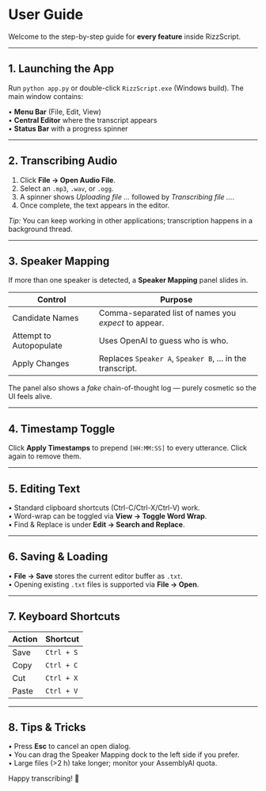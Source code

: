 # User Guide

Welcome to the step-by-step guide for **every feature** inside RizzScript.

---

## 1. Launching the App

Run `python app.py` or double-click `RizzScript.exe` (Windows build).  The main window contains:

• **Menu Bar** (File, Edit, View)  
• **Central Editor** where the transcript appears  
• **Status Bar** with a progress spinner  

---

## 2. Transcribing Audio

1. Click **File → Open Audio File**.  
2. Select an `.mp3`, `.wav`, or `.ogg`.  
3. A spinner shows *Uploading file …* followed by *Transcribing file …*.  
4. Once complete, the text appears in the editor.

*Tip:* You can keep working in other applications; transcription happens in a background thread.

---

## 3. Speaker Mapping

If more than one speaker is detected, a **Speaker Mapping** panel slides in.

| Control | Purpose |
|---------|---------|
| Candidate Names | Comma-separated list of names you *expect* to appear. |
| Attempt to Autopopulate | Uses OpenAI to guess who is who. |
| Apply Changes | Replaces `Speaker A`, `Speaker B`, … in the transcript. |

The panel also shows a *fake* chain-of-thought log — purely cosmetic so the UI feels alive.

---

## 4. Timestamp Toggle

Click **Apply Timestamps** to prepend `[HH:MM:SS]` to every utterance. Click again to remove them.

---

## 5. Editing Text

• Standard clipboard shortcuts (Ctrl-C/Ctrl-X/Ctrl-V) work.  
• Word-wrap can be toggled via **View → Toggle Word Wrap**.  
• Find & Replace is under **Edit → Search and Replace**.

---

## 6. Saving & Loading

• **File → Save** stores the current editor buffer as `.txt`.  
• Opening existing `.txt` files is supported via **File → Open**.

---

## 7. Keyboard Shortcuts

| Action | Shortcut |
|--------|----------|
| Save | `Ctrl + S` |
| Copy | `Ctrl + C` |
| Cut  | `Ctrl + X` |
| Paste| `Ctrl + V` |

---

## 8. Tips & Tricks

• Press **Esc** to cancel an open dialog.  
• You can drag the Speaker Mapping dock to the left side if you prefer.  
• Large files (>2 h) take longer; monitor your AssemblyAI quota.  

Happy transcribing! 🎉